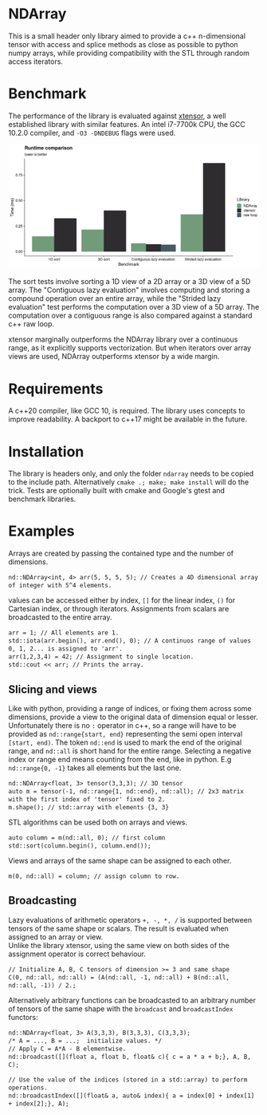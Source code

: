# NDArray
This is a small header only library aimed to provide a c++ n-dimensional tensor with access
and splice methods as close as possible to python numpy arrays, while providing compatibility with the STL through
random access iterators.

# Benchmark
The performance of the library  is evaluated against 
[xtensor](https://github.com/xtensor-stack/xtensor), a well established library with similar 
features. An intel i7-7700k CPU, the GCC 10.2.0 compiler, and `-O3 -DNDEBUG` flags were used. 

![benchmark](figures/benchmark.png)

The sort tests involve sorting a 1D view of a 2D array or a 3D view of a 5D array.
The "Contiguous lazy evaluation" involves computing and storing a compound operation over an entire 
array, while the "Strided lazy evaluation" test performs the computation over a 3D view of a 5D array.
The computation over a contiguous range is also compared against a standard c++ raw loop.

xtensor marginally outperforms the NDArray library over a continuous range, as it explicitly  supports 
vectorization. But when iterators over array views are used, NDArray outperforms xtensor 
by a wide margin.

# Requirements
A c++20 compiler, like GCC 10, is required. The library uses concepts to improve readability.
A backport to c++17 might be available in the future.
 
# Installation
The library is headers only, and only the folder `ndarray` needs to be copied to the include path.
Alternatively `cmake .; make; make install` will do the trick. Tests are optionally built with cmake 
and Google's gtest and benchmark libraries. 
 
# Examples
Arrays are created by passing the contained type and the number of dimensions.
```
nd::NDArray<int, 4> arr(5, 5, 5, 5); // Creates a 4D dimensional array of integer with 5^4 elements. 
```  

values can be accessed either by index,  `[]` for the linear index, `()` for Cartesian index, 
or through iterators. Assignments from scalars are broadcasted to the entire array.

```
arr = 1; // All elements are 1.
std::iota(arr.begin(), arr.end(), 0); // A continuos range of values 0, 1, 2... is assigned to 'arr'.
arr(1,2,3,4) = 42; // Assignment to single location.
std::cout << arr; // Prints the array. 
```

## Slicing and views
Like with python, providing a range of indices, or fixing them across some dimensions, provide a view
to the original data of dimension equal or lesser. Unfortunately there is no `:` operator in c++,
so a range will have to be provided as `nd::range{start, end}` representing the semi open interval
`[start, end)`. The token `nd::end` is used to mark the end of the original range, and `nd::all`
is short hand for the entire range. Selecting a negative index or range end means counting from the end,
like in python. E.g `nd::range{0, -1}` takes all elements but the last one.

```
nd::NDArray<float, 3> tensor(3,3,3); // 3D tensor
auto m = tensor(-1, nd::range{1, nd::end}, nd::all); // 2x3 matrix with the first index of 'tensor' fixed to 2. 
m.shape(); // std::array with elements {3, 3}
``` 

STL algorithms can be used both on arrays and views.

```
auto column = m(nd::all, 0); // first column
std::sort(column.begin(), column.end());
```

Views and arrays of the same shape can be assigned to each other. 
```
m(0, nd::all) = column; // assign column to row.
```


## Broadcasting
Lazy evaluations of arithmetic operators `+, -, *, /` is supported between tensors
of the same shape or scalars. The result is evaluated when assigned to an array or view.  
Unlike the library xtensor, using the same view on both sides of the assignment operator 
is correct behaviour.

```
// Initialize A, B, C tensors of dimension >= 3 and same shape
C(0, nd::all, nd::all) = (A(nd::all, -1, nd::all) + B(nd::all, nd::all, -1)) / 2.;
```

Alternatively arbitrary functions can be broadcasted to an arbitrary number of tensors of the same 
shape with the `broadcast` and `broadcastIndex` functors:

```
nd::NDArray<float, 3> A(3,3,3), B(3,3,3), C(3,3,3);
/* A = ..., B = ...;  initialize values. */
// Apply C = A*A - B elementwise.
nd::broadcast([](float a, float b, float& c){ c = a * a + b;}, A, B, C);

```

```
// Use the value of the indices (stored in a std::array) to perform operations.
nd::broadcastIndex([](float& a, auto& index){ a = index[0] + index[1] + index[2];}, A);
```
